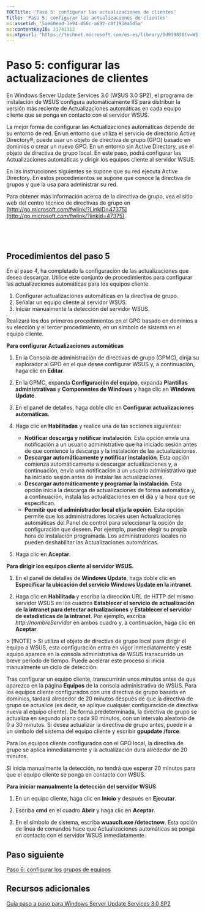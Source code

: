 ```yaml
---
TOCTitle: 'Paso 5: configurar las actualizaciones de clientes'
Title: 'Paso 5: configurar las actualizaciones de clientes'
ms:assetid: '5ae60ead-3e94-456c-a692-c0f193ea5d5a'
ms:contentKeyID: 21741312
ms:mtpsurl: 'https://technet.microsoft.com/es-es/library/Dd939830(v=WS.10)'
---
```


Paso 5: configurar las actualizaciones de clientes
==================================================

En Windows Server Update Services 3.0 (WSUS 3.0 SP2), el programa de instalación de WSUS configura automáticamente IIS para distribuir la versión más reciente de Actualizaciones automáticas en cada equipo cliente que se ponga en contacto con el servidor WSUS.

La mejor forma de configurar las Actualizaciones automáticas depende de su entorno de red. En un entorno que utiliza el servicio de directorio Active Directory®, puede usar un objeto de directiva de grupo (GPO) basado en dominios o crear un nuevo GPO. En un entorno sin Active Directory, use el objeto de directiva de grupo local. En este paso, podrá configurar las Actualizaciones automáticas y dirigir los equipos cliente al servidor WSUS.

En las instrucciones siguientes se supone que su red ejecuta Active Directory. En estos procedimientos se supone que conoce la directiva de grupos y que la usa para administrar su red.

Para obtener más información acerca de la directiva de grupo, vea el sitio web del centro técnico de directivas de grupo en [http://go.microsoft.com/fwlink/?LinkID=47375](http://go.microsoft.com/fwlink/?linkid=47375).

 
-

Procedimientos del paso 5
-------------------------

En el paso 4, ha completado la configuración de las actualizaciones que desea descargar. Utilice este conjunto de procedimientos para configurar las actualizaciones automáticas para los equipos cliente.

1.  Configurar actualizaciones automáticas en la directiva de grupo.
2.  Señalar un equipo cliente al servidor WSUS.
3.  Iniciar manualmente la detección del servidor WSUS.

Realizará los dos primeros procedimientos en el GPO basado en dominios a su elección y el tercer procedimiento, en un símbolo de sistema en el equipo cliente.

**Para configurar Actualizaciones automáticas**
1.  En la Consola de administración de directivas de grupo (GPMC), dirija su explorador al GPO en el que desee configurar WSUS y, a continuación, haga clic en **Editar**.

2.  En la GPMC, expanda **Configuración del equipo**, expanda **Plantillas administrativas** y **Componentes de Windows** y haga clic en **Windows Update**.

3.  En el panel de detalles, haga doble clic en **Configurar actualizaciones automáticas**.

4.  Haga clic en **Habilitadas** y realice una de las acciones siguientes:

    -   **Notificar descarga y notificar instalación**. Esta opción envía una notificación a un usuario administrativo que ha iniciado sesión antes de que comience la descarga y la instalación de las actualizaciones.
    -   **Descargar automáticamente y notificar instalación**. Esta opción comienza automáticamente a descargar actualizaciones y, a continuación, envía una notificación a un usuario administrativo que ha iniciado sesión antes de instalar las actualizaciones.
    -   **Descargar automáticamente y programar la instalación**. Esta opción inicia la descarga de actualizaciones de forma automática y, a continuación, instala las actualizaciones en el día y la hora que se especifican.
    -   **Permitir que el administrador local elija la opción**. Esta opción permite que los administradores locales usen Actualizaciones automáticas del Panel de control para seleccionar la opción de configuración que deseen. Por ejemplo, pueden elegir su propia hora de instalación programada. Los administradores locales no pueden deshabilitar las Actualizaciones automáticas.

5.  Haga clic en **Aceptar**.

**Para dirigir los equipos cliente al servidor WSUS.**
1.  En el panel de detalles de **Windows Update**, haga doble clic en **Especificar la ubicación del servicio Windows Update en la intranet**.

2.  Haga clic en **Habilitada** y escriba la dirección URL de HTTP del mismo servidor WSUS en los cuadros **Establecer el servicio de actualización de la intranet para detectar actualizaciones** y **Establecer el servidor de estadísticas de la intranet**. Por ejemplo, escriba *http://nombreServidor* en ambos cuadro y, a continuación, haga clic en **Aceptar**.

 
<p> </p>
> [!NOTE]
> Si utiliza el objeto de directiva de grupo local para dirigir el equipo a WSUS, esta configuración entra en vigor inmediatamente y este equipo aparece en la consola administrativa de WSUS transcurrido un breve período de tiempo. Puede acelerar este proceso si inicia manualmente un ciclo de detección.
 

Tras configurar un equipo cliente, transcurrirán unos minutos antes de que aparezca en la página **Equipos** de la consola administrativa de WSUS. Para los equipos cliente configurados con una directiva de grupo basada en dominios, tardará alrededor de 20 minutos después de que la directiva de grupo se actualice (es decir, se aplique cualquier configuración de directiva nueva al equipo cliente). De forma predeterminada, la directiva de grupo se actualiza en segundo plano cada 90 minutos, con un intervalo aleatorio de 0 a 30 minutos. Si desea actualizar la directiva de grupo antes, puede ir a un símbolo del sistema del equipo cliente y escribir **gpupdate /force**.

Para los equipos cliente configurados con el GPO local, la directiva de grupo se aplica inmediatamente y la actualización dura alrededor de 20 minutos.

Si inicia manualmente la detección, no tendrá que esperar 20 minutos para que el equipo cliente se ponga en contacto con WSUS.

**Para iniciar manualmente la detección del servidor WSUS**
1.  En un equipo cliente, haga clic en **Inicio** y después en **Ejecutar**.

2.  Escriba **cmd** en el cuadro **Abrir** y haga clic en **Aceptar**.

3.  En el símbolo de sistema, escriba **wuauclt.exe /detectnow**. Esta opción de línea de comandos hace que Actualizaciones automáticas se ponga en contacto con el servidor WSUS inmediatamente.

Paso siguiente
--------------

[Paso 6: configurar los grupos de equipos](https://technet.microsoft.com/70518732-2179-4e41-9609-7f9999867f41)

Recursos adicionales
--------------------

[Guía paso a paso para Windows Server Update Services 3.0 SP2](https://technet.microsoft.com/4b504edc-93b3-45b0-a7e8-d0107f1a4442)
